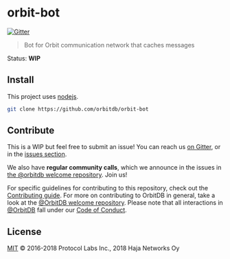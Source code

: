 # orbit-bot

[![Gitter](https://img.shields.io/gitter/room/nwjs/nw.js.svg)](https://gitter.im/orbitdb/Lobby)

> Bot for Orbit communication network that caches messages

Status: **WIP**

## Install

This project uses [nodejs](https://nodejs.org/).

```sh
git clone https://github.com/orbitdb/orbit-bot
```

## Contribute

This is a WIP but feel free to submit an issue! You can reach us [on Gitter](https://gitter.im/orbitdb/Lobby), or in the [issues section](https://github.com/orbitdb/orbit-bot/issues).

We also have **regular community calls**, which we announce in the issues in [the @orbitdb welcome repository](https://github.com/orbitdb/welcome/issues). Join us!


For specific guidelines for contributing to this repository, check out the [Contributing guide](CONTRIBUTING.md). For more on contributing to OrbitDB in general, take a look at the [@OrbitDB welcome repository](https://github.com/orbitdb/welcome). Please note that all interactions in [@OrbitDB](https://github.com/orbitdb) fall under our [Code of Conduct](CODE_OF_CONDUCT.md).

## License

[MIT](LICENSE) © 2016-2018 Protocol Labs Inc., 2018 Haja Networks Oy
